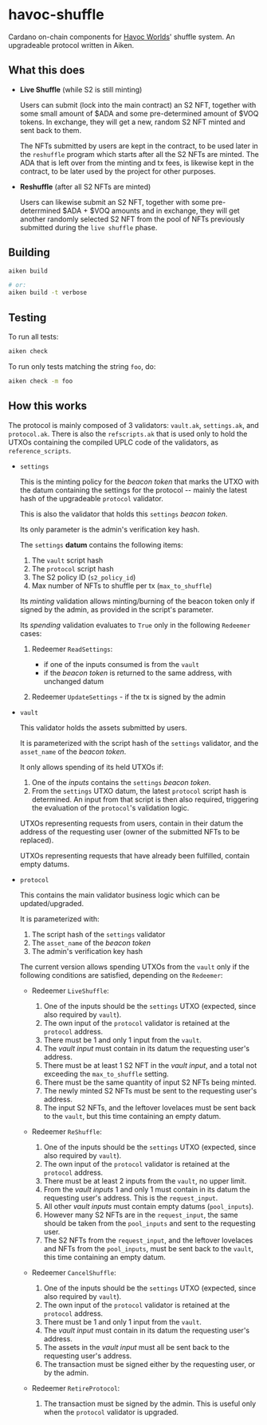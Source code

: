 # havoc-shuffle

Cardano on-chain components for [Havoc Worlds](https://havocworlds.io)' shuffle system. An upgradeable
protocol written in Aiken.

## What this does

- **Live Shuffle** (while S2 is still minting)

    Users can submit (lock into the main contract) an S2 NFT, together with some small amount 
    of $ADA and some pre-determined amount of $VOQ tokens. In exchange, they will get a new, 
    random S2 NFT minted and sent back to them.

    The NFTs submitted by users are kept in the contract, to be used later in the `reshuffle`
    program which starts after all the S2 NFTs are minted. The ADA that is left over from the 
    minting and tx fees, is likewise kept in the contract, to be later used by the project for
    other purposes.

- **Reshuffle** (after all S2 NFTs are minted)

    Users can likewise submit an S2 NFT, together with some pre-deterrmined $ADA + $VOQ amounts
    and in exchange, they will get another randomly selected S2 NFT from the pool of NFTs previously
    submitted during the `live shuffle` phase.
    

## Building

```sh
aiken build

# or:
aiken build -t verbose
```

## Testing

To run all tests:

```sh
aiken check
```

To run only tests matching the string `foo`, do:

```sh
aiken check -m foo
```

## How this works

The protocol is mainly composed of 3 validators: `vault.ak`, `settings.ak`, and `protocol.ak`. There is also the `refscripts.ak` that is used only to hold the UTXOs containing the compiled UPLC code of the validators, as `reference_scripts`.

- `settings`

    This is the minting policy for the _beacon token_ that marks the UTXO with the datum containing the settings for the protocol -- mainly the latest hash of the upgradeable `protocol` validator.

    This is also the validator that holds this `settings` _beacon token_.

    Its only parameter is the admin's verification key hash.
    
    The `settings` **datum** contains the following items:

    1. The `vault` script hash
    1. The `protocol` script hash
    1. The S2 policy ID (`s2_policy_id`)
    1. Max number of NFTs to shuffle per tx (`max_to_shuffle`)

    Its _minting_ validation allows minting/burning of the beacon token only if signed by the admin, as provided in the script's parameter.

    Its _spending_ validation evaluates to `True` only in the following `Redeemer` cases:
    
    1. Redeemer `ReadSettings`:
        - if one of the inputs consumed is from the `vault`
        - if the _beacon token_ is returned to the same address, with unchanged datum

    1. Redeemer `UpdateSettings` - if the tx is signed by the admin

- `vault`

    This validator holds the assets submitted by users.
    
    It is parameterized with the script hash of the `settings` validator, and the `asset_name` of the _beacon token_.

    It only allows spending of its held UTXOs if:
    
    1. One of the _inputs_ contains the `settings` _beacon token_.
    1. From the `settings` UTXO datum, the latest `protocol` script hash is determined. An input from that script is then also required, triggering the evaluation of the `protocol`'s validation logic.

    UTXOs representing requests from users, contain in their datum the address of the requesting user (owner of the submitted NFTs to be replaced).

    UTXOs representing requests that have already been fulfilled, contain empty datums.

- `protocol`

    This contains the main validator business logic which can be updated/upgraded.

    It is parameterized with:

    1. The script hash of the `settings` validator
    1. The `asset_name` of the _beacon token_
    1. The admin's verification key hash

    The current version allows spending UTXOs from the `vault` only if the following conditions are satisfied, depending on the `Redeemer`:

    - Redeemer `LiveShuffle`:

        1. One of the inputs should be the `settings` UTXO (expected, since also required by `vault`).
        1. The own input of the `protocol` validator is retained at the `protocol` address.
        1. There must be 1 and only 1 input from the `vault`.
        1. The _vault input_ must contain in its datum the requesting user's address.
        1. There must be at least 1 S2 NFT in the _vault input_, and a total not exceeding the `max_to_shuffle` setting.
        1. There must be the same quantity of input S2 NFTs being minted.
        1. The newly minted S2 NFTs must be sent to the requesting user's address.
        1. The input S2 NFTs, and the leftover lovelaces must be sent back to the `vault`, but this time containing an empty datum.

    - Redeemer `ReShuffle`:

        1. One of the inputs should be the `settings` UTXO (expected, since also required by `vault`).
        1. The own input of the `protocol` validator is retained at the `protocol` address.
        1. There must be at least 2 inputs from the `vault`, no upper limit.
        1. From the _vault inputs_ 1 and only 1 must contain in its datum the requesting user's address. This is the `request_input`.
        1. All other _vault inputs_ must contain empty datums (`pool_inputs`).
        1. However many S2 NFTs are in the `request_input`, the same should be taken from the `pool_inputs` and sent to the requesting user.
        1. The S2 NFTs from the `request_input`, and the leftover lovelaces and NFTs from the `pool_inputs`, must be sent back to the `vault`, this time containing an empty datum.

    - Redeemer `CancelShuffle`:

        1. One of the inputs should be the `settings` UTXO (expected, since also required by `vault`).
        1. The own input of the `protocol` validator is retained at the `protocol` address.
        1. There must be 1 and only 1 input from the `vault`.
        1. The _vault input_ must contain in its datum the requesting user's address.
        1. The assets in the _vault input_ must all be sent back to the requesting user's address.
        1. The transaction must be signed either by the requesting user, or by the admin.

    - Redeemer `RetireProtocol`:

        1. The transaction must be signed by the admin. This is useful only when the `protocol` validator is upgraded.